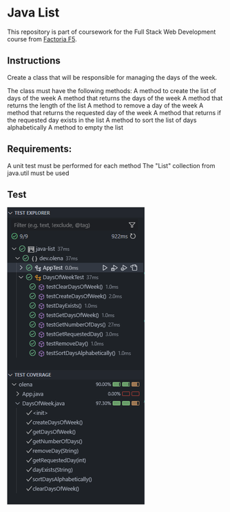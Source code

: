 # Java List
This repository is part of coursework for the Full Stack Web Development course from [Factoria F5](https://factoriaf5.org).

## Instructions
Create a class that will be responsible for managing the days of the week.

The class must have the following methods:
A method to create the list of days of the week
A method that returns the days of the week
A method that returns the length of the list
A method to remove a day of the week
A method that returns the requested day of the week
A method that returns if the requested day exists in the list
A method to sort the list of days alphabetically
A method to empty the list

## Requirements:

A unit test must be performed for each method
The "List" collection from java.util must be used

## Test

![Tests](images/days-of-week-test.png)